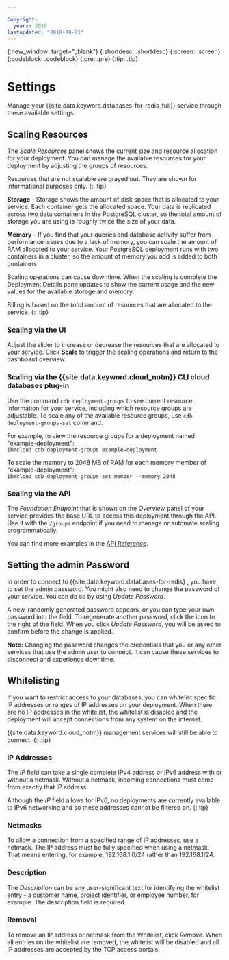 ```yaml
---

Copyright:
  years: 2018
lastupdated: "2018-09-21"
---
```


{:new_window: target="_blank"}
{:shortdesc: .shortdesc}
{:screen: .screen}
{:codeblock: .codeblock}
{:pre: .pre}
{:tip: .tip}

# Settings

Manage your {{site.data.keyword.databases-for-redis_full}} service through these available settings.

## Scaling Resources

The _Scale Resources_ panel shows the current size and resource allocation for your deployment. You can manage the available resources for your deployment by adjusting the groups of resources. 

Resources that are not scalable are grayed out. They are shown for informational purposes only.
{: .tip} 

**Storage** - Storage shows the amount of disk space that is allocated to your service. Each container gets the allocated space. Your data is replicated across two data containers in the PostgreSQL cluster, so the total amount of storage you are using is roughly twice the size of your data.

**Memory** - If you find that your queries and database activity suffer from performance issues due to a lack of memory, you can scale the amount of RAM allocated to your service. Your PostgreSQL deployment runs with two containers in a cluster, so the amount of memory you add is added to both containers. 

Scaling operations can cause downtime. When the scaling is complete the Deployment Details pane updates to show the current usage and the new values for the available storage and memory. 

Billing is based on the _total_ amount of resources that are allocated to the service.
{: .tip}

### Scaling via the UI

Adjust the slider to increase or decrease the resources that are allocated to your service. Click **Scale** to trigger the scaling operations and return to the dashboard overview.

### Scaling via the {{site.data.keyword.cloud_notm}} CLI cloud databases plug-in

Use the command `cdb deployment-groups` to see current resource information for your service, including which resource groups are adjustable. To scale any of the available resource groups, use `cdb deployment-groups-set` command. 

For example, to view the resource groups for a deployment named "example-deployment":  
`ibmcloud cdb deployment-groups example-deployment`

To scale the memory to 2048 MB of RAM for each memory member of "example-deployment":  
`ibmcloud cdb deployment-groups-set member --memory 2048`

### Scaling via the API

The _Foundation Endpoint_ that is shown on the _Overview_ panel of your service provides the base URL to access this deployment through the API. Use it with the `/groups` endpoint if you need to manage or automate scaling programmatically.

You can find more examples in the [API Reference](https://console.{DomainName}/apidocs/cloud-databases-api#get-currently-available-scaling-groups-from-a-depl).

## Setting the admin Password

In order to connect to {{site.data.keyword.databases-for-redis} , you have to set the admin password. You might also need to change the password of your service. You can do so by using _Update Password_.

A new, randomly generated password appears, or you can type your own password into the field. To regenerate another password, click the icon to the right of the field. When you click *Update Password*, you will be asked to confirm before the change is applied. 

**Note:** Changing the password changes the credentials that you or any other services that use the admin user to connect. It can cause these services to disconnect and experience downtime.

## Whitelisting

If you want to restrict access to your databases, you can whitelist specific IP addresses or ranges of IP addresses on your deployment. When there are no IP addresses in the whitelist, the whitelist is disabled and the deployment will accept connections from any system on the internet.

{{site.data.keyword.cloud_notm}} management services will still be able to connect.
{: .tip}

### IP Addresses

The *IP* field can take a single complete IPv4 address or IPv6 address with or without a netmask. Without a netmask, incoming connections must come from exactly that IP address. 

Although the *IP* field allows for IPv6, no deployments are currently available to IPv6 networking and so these addresses cannot be filtered on.
{: tip}

### Netmasks

To allow a connection from a specified range of IP addresses, use a netmask. The IP address must be fully specified when using a netmask. That means entering, for example, 192.168.1.0/24 rather than 192.168.1/24.

### Description

The *Description* can be any user-significant text for identifying the whitelist entry - a customer name, project identifier, or employee number, for example. The description field is required.

### Removal

To remove an IP address or netmask from the Whitelist, click *Remove*.
When all entries on the whitelist are removed, the whitelist will be disabled and all IP addresses are accepted by the TCP access portals.